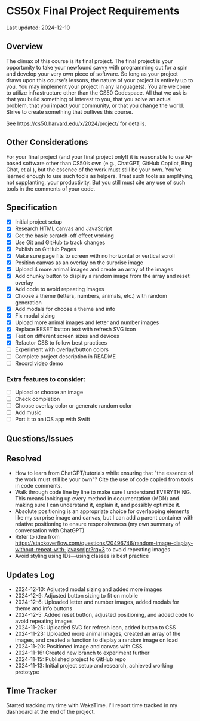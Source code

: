 # CS50x Final Project Requirements

Last updated: 2024-12-10

## Overview
The climax of this course is its final project. The final project is your opportunity to take your newfound savvy with programming out for a spin and develop your very own piece of software. So long as your project draws upon this course’s lessons, the nature of your project is entirely up to you. You may implement your project in any language(s). You are welcome to utilize infrastructure other than the CS50 Codespace. All that we ask is that you build something of interest to you, that you solve an actual problem, that you impact your community, or that you change the world. Strive to create something that outlives this course.

See https://cs50.harvard.edu/x/2024/project/ for details.

## Other Considerations
For your final project (and your final project only!) it is reasonable to use AI-based software other than CS50’s own (e.g., ChatGPT, GitHub Copilot, Bing Chat, et al.), but the essence of the work must still be your own. You’ve learned enough to use such tools as helpers. Treat such tools as amplifying, not supplanting, your productivity. But you still must cite any use of such tools in the comments of your code.

## Specification
* [x] Initial project setup
* [x] Research HTML canvas and JavaScript
* [x] Get the basic scratch-off effect working
* [x] Use Git and GitHub to track changes
* [x] Publish on GitHub Pages
* [x] Make sure page fits to screen with no horizontal or vertical scroll
* [x] Position canvas as an overlay on the surprise image
* [x] Upload 4 more animal images and create an array of the images
* [x] Add chunky button to display a random image from the array and reset overlay
* [x] Add code to avoid repeating images
* [x] Choose a theme (letters, numbers, animals, etc.) with random generation
* [x] Add modals for choose a theme and info
* [x] Fix modal sizing
* [x] Upload more animal images and letter and number images
* [x] Replace RESET button text with refresh SVG icon
* [x] Test on different screen sizes and devices
* [x] Refactor CSS to follow best practices
* [ ] Experiment with overlay/button colors
* [ ] Complete project description in README
* [ ] Record video demo

### Extra features to consider:
* [ ] Upload or choose an image
* [ ] Check completion
* [ ] Choose overlay color or generate random color
* [ ] Add music
* [ ] Port it to an iOS app with Swift

## Questions/Issues

## Resolved
* How to learn from ChatGPT/tutorials while ensuring that "the essence of the work must still be your own"? Cite the use of code copied from tools in code comments.
* Walk through code line by line to make sure I understand EVERYTHING. This means looking up every method in documentation (MDN) and making sure I can understand it, explain it, and possibly optimize it.
* Absolute positioning is an appropriate choice for overlapping elements like my surprise image and canvas, but I can add a parent container with relative positioning to ensure responsiveness (my own summary of conversation with ChatGPT)
* Refer to idea from https://stackoverflow.com/questions/20496746/random-image-display-without-repeat-with-javascript?rq=3 to avoid repeating images
* Avoid styling using IDs—using classes is best practice

## Updates Log
* 2024-12-10: Adjusted modal sizing and added more images
* 2024-12-9: Adjusted button sizing to fit on mobile
* 2024-12-6: Uploaded letter and number images, added modals for theme and info buttons
* 2024-12-5: Added reset button, adjusted positioning, and added code to avoid repeating images
* 2024-11-25: Uploaded SVG for refresh icon, added button to CSS
* 2024-11-23: Uploaded more animal images, created an array of the images, and created a function to display a random image on load
* 2024-11-20: Positioned image and canvas with CSS
* 2024-11-16: Created new branch to experiment further
* 2024-11-15: Published project to GitHub repo
* 2024-11-13: Initial project setup and research, achieved working prototype

## Time Tracker
Started tracking my time with WakaTime. I'll report time tracked in my dashboard at the end of the project.
